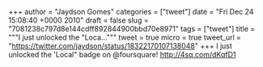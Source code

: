 
+++
author = "Jaydson Gomes"
categories = ["tweet"]
date = "Fri Dec 24 15:08:40 +0000 2010"
draft = false
slug = "7081238c797d8e144cdff892844900bbd70e8971"
tags = ["tweet"]
title = """I just unlocked the "Loca..."""
tweet = true
micro = true
tweet_url = "https://twitter.com/jaydson/status/18322170107138048"
+++
I just unlocked the 'Local" badge on @foursquare! http://4sq.com/dKqfD1
